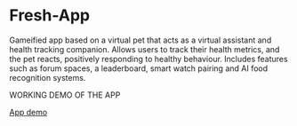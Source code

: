 # Fresh-App
Gameified app based on a virtual pet that acts as a virtual assistant and health tracking companion. Allows users to track their health metrics, and the pet reacts, positively responding to healthy behaviour. Includes features such as forum spaces, a leaderboard, smart watch pairing and AI food recognition systems.

WORKING DEMO OF THE APP


[App demo](bell-health.vercel.app)
